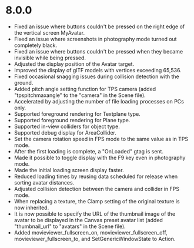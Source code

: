 # 8.0.0
- Fixed an issue where buttons couldn't be pressed on the right edge of the vertical screen MyAvatar.
- Fixed an issue where screenshots in photography mode turned out completely black.
- Fixed an issue where buttons couldn't be pressed when they became invisible while being pressed.
- Adjusted the display position of the Avatar target.
- Improved the display of glTF models with vertices exceeding 65,536.
- Fixed occasional snagging issues during collision detection with the ground.
- Added pitch angle setting function for TPS camera (added "tpspitchmaxangle" to the "camera" in the Scene file).
- Accelerated by adjusting the number of file loading processes on PCs only.
- Supported foreground rendering for Textplane type.
- Supported foreground rendering for Plane type.
- Supported in-view colliders for object type.
- Supported debug display for AreaCollider.
- Set the camera rotation speed in FPS mode to the same value as in TPS mode.
- After the first loading is complete, a "OnLoaded" gtag is sent.
- Made it possible to toggle display with the F9 key even in photography mode.
- Made the initial loading screen display faster.
- Reduced loading times by reusing data scheduled for release when sorting avatar distances.
- Adjusted collision detection between the camera and collider in FPS mode.
- When replacing a texture, the Clamp setting of the original texture is now inherited.
- It is now possible to specify the URL of the thumbnail image of the avatar to be displayed in the Canvas preset avatar list (added "thumbnail_url" to "avatars" in the Scene file).
- Added movieviewer_fullscreen_on, movieviewer_fullscreen_off, movieviewer_fullscreen_to, and SetGenericWindowState to Action.